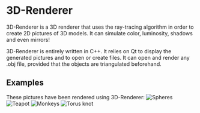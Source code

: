 # 3D-Renderer

3D-Renderer is a 3D renderer that uses the ray-tracing algorithm in order to create 2D pictures of 3D models.
It can simulate color, luminosity, shadows and even mirrors!

3D-Renderer is entirely written in C++. It relies on Qt to display the generated pictures and to open or create files.
It can open and render any .obj file, provided that the objects are triangulated beforehand.

## Examples
These pictures have been rendered using 3D-Renderer:
![Spheres](https://www.adrienvannson.fr/AdrienVannson/resources/3D-Renderer-spheres.png)
![Teapot](https://www.adrienvannson.fr/AdrienVannson/resources/3D-Renderer-teapot.png)
![Monkeys](https://www.adrienvannson.fr/AdrienVannson/resources/3D-Renderer-monkeys.png)
![Torus knot](https://www.adrienvannson.fr/AdrienVannson/resources/3D-Renderer-torus-knot.png)
